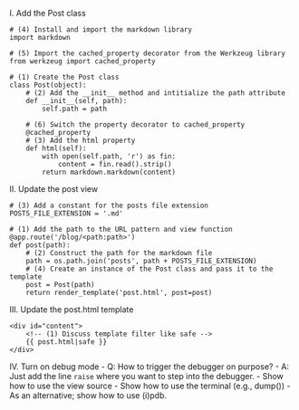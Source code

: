 I. Add the Post class

    # (4) Install and import the markdown library
    import markdown

    # (5) Import the cached_property decorator from the Werkzeug library
    from werkzeug import cached_property

    # (1) Create the Post class
    class Post(object):
        # (2) Add the __init__ method and intitialize the path attribute
        def __init__(self, path):
            self.path = path

        # (6) Switch the property decorator to cached_property
        @cached_property
        # (3) Add the html property
        def html(self):
            with open(self.path, 'r') as fin:
                content = fin.read().strip()
            return markdown.markdown(content)

II. Update the post view

    # (3) Add a constant for the posts file extension
    POSTS_FILE_EXTENSION = '.md'

    # (1) Add the path to the URL pattern and view function
    @app.route('/blog/<path:path>')
    def post(path):
        # (2) Construct the path for the markdown file
        path = os.path.join('posts', path + POSTS_FILE_EXTENSION)
        # (4) Create an instance of the Post class and pass it to the template
        post = Post(path)
        return render_template('post.html', post=post)

III. Update the post.html template

    <div id="content">
        <!-- (1) Discuss template filter like safe -->
        {{ post.html|safe }}
    </div>

IV. Turn on debug mode
    - Q: How to trigger the debugger on purpose?
        - A: Just add the line `raise` where you want to step into the debugger.
    - Show how to use the view source
    - Show how to use the terminal (e.g., dump())
    - As an alternative; show how to use (i)pdb.
